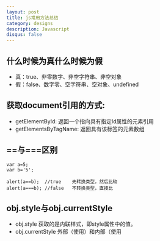 ```yaml
---
layout: post
title: js常用方法总结
category: designs
description: Javascript
disqus: false
---
```


## 什么时候为真什么时候为假
* 真：true、非零数字、非空字符串、非空对象
* 假：false、数字零、空字符串、空对象、undefined

## 获取document引用的方式:
* getElementById: 返回一个指向具有指定Id属性的元素引用
* getElementsByTagName: 返回具有该标签的元素数组

## ==与===区别

```
var a=5;
var b='5';

alert(a==b);  //true    先转换类型，然后比较
alert(a===b); //false   不转换类型，直接比
```

## obj.style与obj.currentStyle
* obj.style 获取的是内联样式，即style属性中的值。
* obj.currentStyle 外部（使用<link>）和内部（使用<style>）样式表中的样式。
注意：只有 IE 和 Opera 支持使用 currentStyle 获取 HTMLElement 的计算后的样式，其他浏览器中不支持。
标准浏览器中使用getComputedStyle，IE9也支持getComputedStyle。

## 定时器操作
* 开启定时器:
    setInterval   间隔型
    setTimeout    延时型
* 停止定时器:
    clearInterval
    clearTimeout


## scrollWidth,clientWidth与offsetWidth的区别:
* 内容区别:
scrollWidth 是对象的实际内容的宽，不包边线宽度，会随对象中内容的多少改变（内容多了可能会改变对象的实际宽度）。
clientWidth 是对象可见的宽度，不包滚动条等边线，会随窗口的显示大小改变。
offsetWidth 是对象的可见宽度，包滚动条等边线，会随窗口的显示大小改变。
* 用法区别:
offsetwidth:是元素相对父元素的偏移宽度。等于border+padding+width
clientwidth：是元素的可见宽度。等于padding+width
scrollwidth:是元素的宽度且包括滚动部分。


## DOM操作
* 创建DOM元素
  createElement(标签名) 创建一个节点
  appendChild(节点) 追加一个节点
  例子:为ul插入li
* 插入元素
  insertBefore(节点, 原有节点) 在已有元素前插入
  例子:倒序插入li
* 删除DOM元素
  removeChild(节点) 删除一个节点 例子:删除li


## 函数定义方式function a(){}和a=function(){}区别
一般情况下两者的调用结果是一样的，一般会采用第一种写法避免代码污染，当需要保留原function使用第二种，第一种经过了优化。

* 第一种方式

```
function a(){
  alert('old');
}

var b = a;

function a(){
  b();
  alert('new');
}

a();  // 浏览器会出现内存溢出情况
```

* 第二种方式

```
function a(){
  alert('old');
}

var b = a;

var a = function(){
  b();
  alert('new');
}

a();  // 顺序打出'old','new'
```


## 关于Ajax
* 创建Ajax对象
  ActiveXObject("Microsoft.XMLHTTP") XMLHttpRequest()
* 连接服务器
  open(方法, 文件名, 异步传输) 同步和异步
* 发送请求
  send()
* 请求状态监控
  onreadystatechange事件
  readyState属性:请求状态
  0 (未初始化)还没有调用open()方法
  1 (载入)已调用send()方法,正在发送请求
  2 (载入完成)send()方法完成,已收到全部响应内容 3 (解析)正在解析响应内容
  4 (完成)响应内容解析完成,可以在客户端调用了
  status属性:请求结果 responseText


## 获取Class属性的方法:
* 标准浏览器已经开始支持getElementsByClassName()了，但IE9以下的浏览器还是不支持此属性，为了更好的在所有的浏览器里面通过className进行过滤筛选元素，可以通过以下getByClass()函数进行获取了。

```
function getByClass(oParent, sClass)
{
	// 找到网页中所有的class并存入数组
	var aEle = oParent.getElementsByTagName('*');
	var aResult = [];

	for (var i = 0; i < aEle.length; i++) {
		if (aEle[i].className == sClass)
		{
			aResult.push(aEle[i]);
		}
	}

	return aResult;
}
```


## 判断浏览器用来解决浏览器兼容问题:

```
    var userAgent = navigator.userAgent.toLowerCase();
    var browser = {
        version: (userAgent.match(/(?:firefox|opera|safari|chrome|msie)[\/: ]([\d.]+)/))[1],
        safari: /version.+safari/.test(userAgent),
        chrome: /chrome/.test(userAgent),
        firefox: /firefox/.test(userAgent),
        ie: /msie/.test(userAgent),
        opera: /opera/.test(userAgent)
    }
    if ( browser.ie && browser.version < 9 ) {
        alert("对不起，不兼容您的浏览器");
        window.location = "http://www.google.com/chrome";
    }
```

## setInterval函数第一个参数

```
setInterval('a()', 300)     //表示可执行函数，使用全局变量
setInterval(a(), 300)       //不要使用
setInterval(a, 300)         //使用这个
```

## 取消冒泡(设置对象的cancelBubble属性为true)

`oEvent.cancelBubble = true;`

## 兼容性问题
* 使用事件时

```
function (ev)
{
  var oEvent=ev||event;
  ...
}
```

* 获取坐标

`document.documentElement.scrollTop||document.body.scrollTop;`

